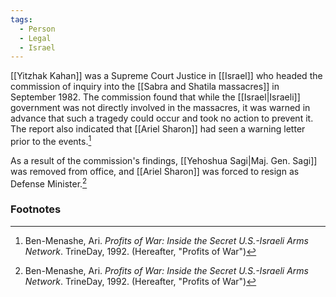 ```yaml
---
tags:
  - Person
  - Legal
  - Israel
---
```

[[Yitzhak Kahan]] was a Supreme Court Justice in [[Israel]] who headed the commission of inquiry into the [[Sabra and Shatila massacres]] in September 1982. The commission found that while the [[Israel|Israeli]] government was not directly involved in the massacres, it was warned in advance that such a tragedy could occur and took no action to prevent it. The report also indicated that [[Ariel Sharon]] had seen a warning letter prior to the events.[^1]

As a result of the commission's findings, [[Yehoshua Sagi|Maj. Gen. Sagi]] was removed from office, and [[Ariel Sharon]] was forced to resign as Defense Minister.[^1]

### Footnotes
[^1]: Ben-Menashe, Ari. *Profits of War: Inside the Secret U.S.-Israeli Arms Network*. TrineDay, 1992. (Hereafter, "Profits of War")
